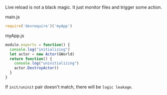 Live reload is not a black magic. It just monitor files and trigger some action.

main.js
```js
require('devrequire')('myApp')
```

myApp.js
```js
module.exports = function() {
  console.log("initializing")
  let actor = new Actor(GWorld)
  return function() {
    console.log("uninitializing")
    actor.DestroyActor()
  }
}
```

If `init/uninit` pair doesn't match, there will be `logic leakage`. 